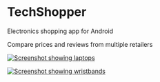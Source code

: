 # TechShopper

Electronics shopping app for Android

Compare prices and reviews from multiple retailers


[![Screenshot showing laptops](https://raw.githubusercontent.com/dan-silver/TechShopperPro/master/screenshots/screenshot_laptops_small.png)](https://raw.githubusercontent.com/dan-silver/TechShopperPro/master/screenshots/screenshot_laptops_original.png)

[![Screenshot showing wristbands](https://raw.githubusercontent.com/dan-silver/TechShopperPro/master/screenshots/screenshot_wristbands_small.png)](https://raw.githubusercontent.com/dan-silver/TechShopperPro/master/screenshots/screenshot_wristbands_original.png)
